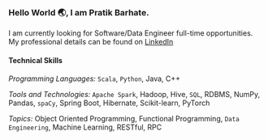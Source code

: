 <!--
**PratikBarhate/PratikBarhate** is a ✨ _special_ ✨ repository because its `README.md` (this file) appears on your GitHub profile.

Hi there 👋

Here are some ideas to get you started:

- 🔭 I’m currently working on ...
- 🌱 I’m currently learning ...
- 👯 I’m looking to collaborate on ...
- 🤔 I’m looking for help with ...
- 💬 Ask me about ...
- 📫 How to reach me: ...
- 😄 Pronouns: ...
- ⚡ Fun fact: ...
-->

### Hello World 🌏, I am Pratik Barhate.

I am currently looking for Software/Data Engineer full-time opportunities. My professional details can be found on [LinkedIn](https://www.linkedin.com/in/pratik-barhate)

#### Technical Skills

*Programming Languages:* `Scala`, `Python`, Java, C++

*Tools and Technologies:* `Apache Spark`, Hadoop, Hive, `SQL`, RDBMS, NumPy, Pandas, `spaCy`, Spring Boot, Hibernate, Scikit-learn, PyTorch

*Topics:* Object Oriented Programming, Functional Programming, `Data Engineering`, Machine Learning, RESTful, RPC
